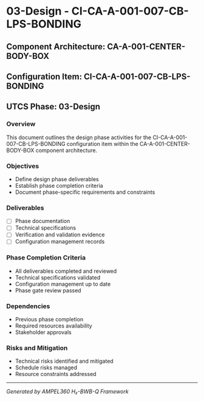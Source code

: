 # 03-Design - CI-CA-A-001-007-CB-LPS-BONDING

## Component Architecture: CA-A-001-CENTER-BODY-BOX
## Configuration Item: CI-CA-A-001-007-CB-LPS-BONDING
## UTCS Phase: 03-Design

### Overview
This document outlines the design phase activities for the CI-CA-A-001-007-CB-LPS-BONDING configuration item within the CA-A-001-CENTER-BODY-BOX component architecture.

### Objectives
- Define design phase deliverables
- Establish phase completion criteria
- Document phase-specific requirements and constraints

### Deliverables
- [ ] Phase documentation
- [ ] Technical specifications
- [ ] Verification and validation evidence
- [ ] Configuration management records

### Phase Completion Criteria
- All deliverables completed and reviewed
- Technical specifications validated
- Configuration management up to date
- Phase gate review passed

### Dependencies
- Previous phase completion
- Required resources availability
- Stakeholder approvals

### Risks and Mitigation
- Technical risks identified and mitigated
- Schedule risks managed
- Resource constraints addressed

---
*Generated by AMPEL360 H₂-BWB-Q Framework*
